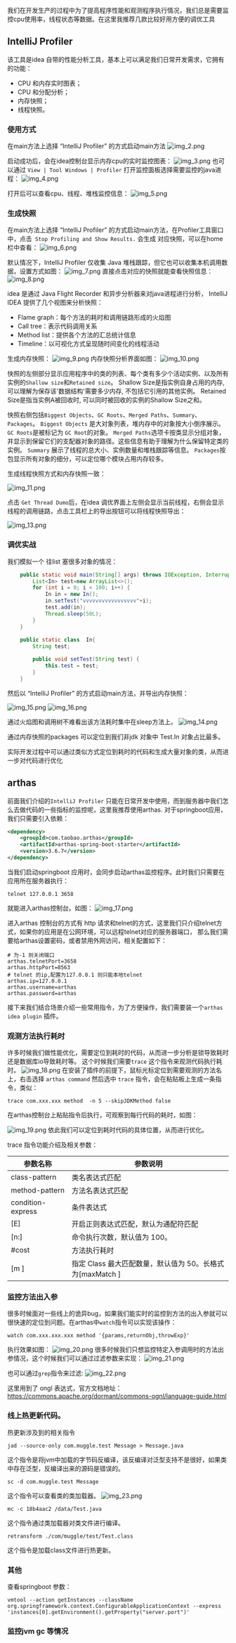 我们在开发生产的过程中为了提高程序性能和观测程序执行情况，我们总是需要监控cpu使用率，线程状态等数据。在这里我推荐几款比较好用方便的调优工具

## IntelliJ Profiler 

该工具是idea 自带的性能分析工具，基本上可以满足我们日常开发需求，它拥有的功能：

- CPU 和内存实时图表；
- CPU 和分配分析；
- 内存快照；
- 线程快照。

### 使用方式

在main方法上选择 “IntelliJ Profiler” 的方式启动main方法
![img_2.png](img_2.png)

启动成功后，会在idea控制台显示内存cpu的实时监控图表：
![img_3.png](img_3.png)
也可以通过 `View | Tool Windows | Profiler` 打开监控面板选择需要监控的java进程：
![img_4.png](img_4.png)

打开后可以查看cpu、线程、堆栈监控信息：
![img_5.png](img_5.png)

### 生成快照
在main方法上选择 “IntelliJ Profiler” 的方式启动main方法，在Profiler工具窗口中，点击` Stop Profiling and Show Results.` 会生成
对应快照，可以在home栏中查看：
![img_6.png](img_6.png)

默认情况下，IntelliJ Profiler 仅收集 Java 堆栈跟踪，但它也可以收集本机调用数据，设置方式如图：
![img_7.png](img_7.png)
直接点击对应的快照就能查看快照信息：
![img_8.png](img_8.png)

idea 是通过 Java Flight Recorder 和异步分析器来对java进程进行分析，
IntelliJ IDEA 提供了几个视图来分析快照：

- Flame graph：每个方法的耗时和调用链路形成的火焰图
- Call tree：表示代码调用关系
- Method list：提供各个方法的汇总统计信息
- Timeline：以可视化方式呈现随时间变化的线程活动

生成内存快照：
![img_9.png](img_9.png)
内存快照分析界面如图：
![img_10.png](img_10.png)

快照的左侧部分显示应用程序中的类的列表、每个类有多少个活动实例、以及所有实例的`Shallow size`和`Retained size`。
Shallow Size是指实例自身占用的内存, 可以理解为保存该'数据结构'需要多少内存, 不包括它引用的其他实例。
Retained Size是指当实例A被回收时, 可以同时被回收的实例的Shallow Size之和。

快照右侧包括`Biggest Objects`、`GC Roots`、`Merged Paths`、`Summary`、`Packages`。
`Biggest Objects` 是大对象列表，堆内存中的对象按大小倒序展示。
`GC Roots`是被标记为 `GC Root`的对象。
`Merged Paths`选项卡按类显示分组对象，并显示到保留它们的支配器对象的路径。这些信息有助于理解为什么保留特定类的实例。
`Summary` 展示了线程的总大小、实例数量和堆栈跟踪等信息。
`Packages`按包显示所有对象的细分，可以定位哪个模块占用内存较多。

生成线程快照方式和内存快照一致：

![img_11.png](img_11.png)

点击 `Get Thread Dumo`后，在idea 调优界面上左侧会显示当前线程，右侧会显示线程的调用链路，点击工具栏上的导出按钮可以将线程快照导出：

![img_13.png](img_13.png)

### 调优实战

我们模拟一个 往list 塞很多对象的情况：
```java
    public static void main(String[] args) throws IOException, InterruptedException {
        List<In> test=new ArrayList<>();
        for (int i = 0; i < 100; i++) {
            In in = new In();
            in.setTest("vvvvvvvvvvvvvvvvv"+i);
            test.add(in);
            Thread.sleep(50L);
        }
    }
    
    public static class  In{
        String test;

        public void setTest(String test) {
            this.test = test;
        }
    }
```
然后以 “IntelliJ Profiler” 的方式启动main方法，并导出内存快照：

![img_15.png](img_15.png)
![img_16.png](img_16.png)

通过火焰图和调用树不难看出该方法耗时集中在sleep方法上。
![img_14.png](img_14.png)

通过内存快照的packages 可以定位到我们非jdk 对象中 Test.In 对象占比最多。

实际开发过程中可以通过类似方式定位到耗时的代码和生成大量对象的类，从而进一步对代码进行优化

## arthas

前面我们介绍的`IntelliJ Profiler` 只能在日常开发中使用，而到服务器中我们怎么去做代码的一些指标的监控呢，这里我推荐使用arthas.
对于springboot应用，我们只需要引入依赖：
```xml
<dependency>
    <groupId>com.taobao.arthas</groupId>
    <artifactId>arthas-spring-boot-starter</artifactId>
    <version>3.6.7</version>
</dependency>
```

当我们启动springboot 应用时，会同步启动arthas监控程序。此时我们只需要在应用所在服务器执行：

```shell
telnet 127.0.0.1 3658
```

就能进入arthas控制台。如图：
![img_17.png](img_17.png)

进入arthas 控制台的方式有 http 请求和telnet的方式，这里我们只介绍telnet方式，如果你的应用是在公网环境，可以远程telnet对应的服务器端口，
那么我们需要给arthas设置密码，或者禁用外网访问，相关配置如下：
```properties
# 为-1 则关闭端口
arthas.telnetPort=3658
arthas.httpPort=8563
# telnet 的ip,配置为127.0.0.1 则只能本地telnet
arthas.ip=127.0.0.1
arthas.username=arthas
arthas.password=arthas

```

接下来我们结合场景介绍一些常用指令，为了方便操作，我们需要装一个`arthas idea plugin` 插件。

### 观测方法执行耗时

许多时候我们做性能优化，需要定位到耗时的代码，从而进一步分析是锁导致耗时还是数据库io导致耗时等。
这个时候我们需要`trace` 这个指令来观测代码执行耗时。
![img_18.png](img_18.png)
在安装了插件的前提下，鼠标光标定位到需要观测的方法名上，右击选择 `arthas command` 然后选中 `trace` 指令，会在粘贴板上生成一条指令，类似：

```shell
trace com.xxx.xxx method  -n 5 --skipJDKMethod false 
```
在arthas控制台上粘贴指令后执行，可观察到每行代码的耗时，如图：

![img_19.png](img_19.png)
依此我们可以定位到耗时代码的具体位置，从而进行优化。

trace 指令功能介绍及相关参数：

| 参数名称 | 参数说明 |
|-------|-------|
| class-pattern | 类名表达式匹配 |
| method-pattern | 方法名表达式匹配 |
| condition-express | 条件表达式 |
| [E] | 开启正则表达式匹配，默认为通配符匹配 |
| [n:] | 命令执行次数，默认值为 100。 |
| #cost | 方法执行耗时 |
| [m <arg>] | 指定 Class 最大匹配数量，默认值为 50。长格式为[maxMatch <arg>] |

### 监控方法出入参

很多时候面对一些线上的诡异bug，如果我们能实时的监控到方法的出入参就可以很快速的定位到问题。在arthas中`watch`指令可以实现该操作：
```shell
watch com.xxx.xxx.xxx method '{params,returnObj,throwExp}'  
```
执行效果如图：
![img_20.png](img_20.png)
很多时候我们只想监控特定入参调用时的方法出参情况，这个时候我们可以通过过滤参数来实现：
![img_21.png](img_21.png)


也可以通过`grep`指令来过滤:
![img_22.png](img_22.png)

这里用到了 ongl 表达式，官方文档地址：https://commons.apache.org/dormant/commons-ognl/language-guide.html


### 线上热更新代码。
热更新涉及到的相关指令
```shell
jad --source-only com.muggle.test Message > Message.java
```
这个指令是将jvm中加载的字节码反编译，该反编译对泛型支持不是很好，如果类中存在泛型，反编译出来的源码是错误的。

```shell
sc -d com.muggle.test Message
```
这个指令可以查看类的类加载器。
![img_23.png](img_23.png)

```shell
mc -c 18b4aac2 /data/Test.java 
```
这个指令通过类加载器对类文件进行编译。

```shell
retransform ./com/muggle/test/Test.class
```
这个指令是加载class文件进行热更新。

### 其他

查看springboot 参数：
```shell
vmtool --action getInstances --className org.springframework.context.ConfigurableApplicationContext --express 'instances[0].getEnvironment().getProperty("server.port")'
```

### 监控jvm gc 等情况

